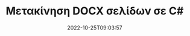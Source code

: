 ---
############################# Static ############################
layout: "auto-gen-merger"
date: 2022-10-25T09:03:57
draft: false
otherformats: dot dotm dotx epub html mht mhtml odp ods odt one otp ott pdf pps ppsx

############################# Head ############################
head_title: "Μετακίνηση DOCX σελίδων σε C#"
head_description: "Μετακινήστε σελίδες σε ένα έγγραφο DOCX στο C# σε οποιαδήποτε θέση χρησιμοποιώντας το API συγχώνευσης εγγράφων."

############################# Header ############################
title: "Μετακίνηση DOCX σελίδων σε C#"
description: "Μετακινήστε DOCX σελίδες με μερικές γραμμές κώδικα .NET."
bg_image: "https://cms.admin.containerize.com/templates/aspose/App_Themes/V3/images/bg/header1.png"
bg_overlay: false
button:
    enable: true
    icon: "fas fa-arrow-down"
    label: "Κατεβάστε δωρεάν δοκιμή"
    link: "https://downloads.groupdocs.com/merger/net"

############################# SubMenu ############################
submenu:
    enable: true

    left:
        img_alt: "GroupDocs.Merger for .NET"
        image: "https://cms.admin.containerize.com/templates/groupdocs/images/product-logos/90x90-noborder/groupdocs-merger-net.png"
        product: "GroupDocs.Merger"
        platform: ".NET"

    middle:
        button:

            # button loop
            - link: "https://apireference.groupdocs.com/merger/net"
              text: "Αναφορά API"

            # button loop
            - link: "https://github.com/groupdocs-merger"
              text: "Παραδείγματα κώδικα"

            # button loop
            - link: "https://products.groupdocs.app/merger/family"
              text: "Live Demos"

            # button loop
            - link: "https://purchase.groupdocs.com/pricing/merger/net"
              text: "Τιμολόγηση"

    right:
        link_download: "https://downloads.groupdocs.com/merger"
        link_learn: "https://docs.groupdocs.com/merger/net"
        link_buy: "https://purchase.groupdocs.com"

############################# About ############################
about:
    enable: true
    title: "Σχετικά με το API GroupDocs.Merger for .NET"
    content: |
        Το [GroupDocs.Merger for .NET](/el/merger/net/) προσφέρει μια απλή λύση για ασφαλή συγχώνευση και διαχωρισμό μεταξύ ενός ευρέος φάσματος μορφών εγγράφων, όπως PDF, Microsoft Office (Word, Excel, PowerPoint , OneNote), OpenDocument, HTML, εικόνες και πολλά άλλα σε εφαρμογές .NET. Προσθέτοντας μερικές μόνο γραμμές του κώδικα, εκτελέστε πολλές λειτουργίες εγγράφου, όπως μετακίνηση, αφαίρεση, περιστροφή, εναλλαγή, εξαγωγή ή αλλαγή του προσανατολισμού των σελίδων στα έγγραφα. Το API συγχώνευσης εγγράφων υποστηρίζει επίσης την προεπισκόπηση σελίδων εγγράφων ως εικόνα για την ανάλυση της δομής, της μορφοποίησης και του περιεχομένου του εγγράφου στη σελίδα.
        
        Το GroupDocs.Merger API είναι μια σωστή επιλογή για εταιρικές λύσεις που χρειάζονται λειτουργίες μετακίνησης σελίδας αρχείων. Αυτά τα API υποστηρίζονται καλά σε όλα τα μεγάλα λειτουργικά συστήματα και πλατφόρμες, συμπεριλαμβανομένου του .NET Framework, .NET Standard, .NET Core, Mono.

############################# Steps ############################
steps:
    enable: true
    title_left: "Μετακίνηση DOCX σελίδων αρχείου στο .NET"
    content_left: |
        [GroupDocs.Merger for .NET](/el/merger/net/) διευκολύνει τους προγραμματιστές του C# να μετακινούν σελίδες μέσα σε ένα αρχείο DOCX εφαρμόζοντας μερικά εύκολα βήματα .
        
        * Εκκινήστε τις **MoveOptions** για να καθορίσετε τους τρέχοντες και νέους αριθμούς σελίδων.
        * Δημιουργήστε νέα παρουσία του **Merger** και περάστε τη διαδρομή του εγγράφου προέλευσης ως παράμετρο κατασκευής.
        * Καλέστε το **MovePage** και περάστε το αντικείμενο **MoveOptions**.
        * Καλέστε **Save** και καθορίστε τη διαδρομή αρχείου για να αποθηκεύσετε το έγγραφο που προκύπτει.

    title_right: "Απαιτήσεις συστήματος"
    content_right: |
        Τα API GroupDocs.Merger for .NET υποστηρίζονται σε όλες τις μεγάλες πλατφόρμες και λειτουργικά συστήματα. Πριν εκτελέσετε τον παρακάτω κώδικα, βεβαιωθείτε ότι έχετε εγκαταστήσει τις ακόλουθες προϋποθέσεις στο σύστημά σας.

        * Λειτουργικά συστήματα: Microsoft Windows, Linux, MacOS
        * Περιβάλλοντα Ανάπτυξης: Visual Studio, Xamarin, MonoDevelop
        * πλαίσια: .NET Framework, .NET Standard, .NET Core, Mono
        * Κατεβάστε την πιο πρόσφατη έκδοση του GroupDocs.Merger for .NET από το [NuGet](https://www.nuget.org/packages/groupdocs.merger)
         
    code: |
     {{% merger/additional-styles %}}
     {{< merger/code-merger title="Πώς να μετακινήσετε DOCX σελίδες αρχείου χρησιμοποιώντας παράδειγμα κώδικα C#">}}

        ```csharp    
        // Μετακινήστε DOCX σελίδες αρχείου χρησιμοποιώντας το GroupDocs.Merger API
        int pageNumber = 6;
        int newPageNumber = 1;

        // Εκκινήστε την κλάση MoveOptions για να καθορίσετε τους τρέχοντες και νέους αριθμούς σελίδων
        MoveOptions moveOptions = new MoveOptions(pageNumber, newPageNumber);

        // Άμεση συγχώνευση με το έγγραφο εισαγωγής DOCX
        using (Merger merger = new Merger("input.docx"))
          {
            // Καλέστε τη μέθοδο MovePage και μεταβιβάστε το αντικείμενο MoveOptions σε αυτήν
            merger.MovePage(moveOptions);
    
            // Καλέστε τη μέθοδο Save και περάστε την επιθυμητή διαδρομή αρχείου για να αποθηκεύσετε το έγγραφο εξόδου
            merger.Save("output.docx");
          }
        ```
     {{< /merger/code-merger >}}

############################# Demos ############################
demos:
    enable: true
    title: "Ζωντανές επιδείξεις - Μετακίνηση σελίδων DOCX στο Διαδίκτυο"
    content: |
       Μετακινήστε DOCX σελίδες αρχείων αυτήν τη στιγμή, μεταβαίνοντας στον ιστότοπο [GroupDocs.Merger Live Demos](https://products.groupdocs.app/splitter/move-pages/docx).
       Η ζωντανή επίδειξη έχει τα ακόλουθα πλεονεκτήματα.
        
############################# About Formats ############################
about_formats:
    enable: true

############################# More Formats ############################
more_formats:
    enable: true
    title: "Μετακίνηση σελίδων άλλων μορφών εγγράφων"
    content: |
        Το API συγχώνευσης και διαίρεσης εγγράφων του .NET για μορφές αρχείων και εικόνες. Μετακινήστε μερικές από τις δημοφιλείς μορφές αρχείων όπως αναφέρεται παρακάτω.

############################# Back to top ###############################
back_to_top:
    enable: true
---